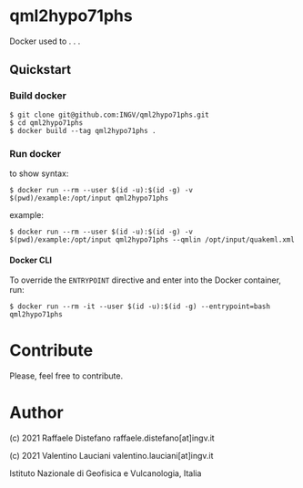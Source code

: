 # qml2hypo71phs

Docker used to . . .

## Quickstart
### Build docker
```
$ git clone git@github.com:INGV/qml2hypo71phs.git
$ cd qml2hypo71phs
$ docker build --tag qml2hypo71phs . 
```

### Run docker
to show syntax:
```
$ docker run --rm --user $(id -u):$(id -g) -v $(pwd)/example:/opt/input qml2hypo71phs 
```

example:
```
$ docker run --rm --user $(id -u):$(id -g) -v $(pwd)/example:/opt/input qml2hypo71phs --qmlin /opt/input/quakeml.xml
```

#### Docker CLI
To override the `ENTRYPOINT` directive and enter into the Docker container, run:
```
$ docker run --rm -it --user $(id -u):$(id -g) --entrypoint=bash qml2hypo71phs
```

# Contribute
Please, feel free to contribute.

# Author
(c) 2021 Raffaele Distefano raffaele.distefano[at]ingv.it

(c) 2021 Valentino Lauciani valentino.lauciani[at]ingv.it

Istituto Nazionale di Geofisica e Vulcanologia, Italia
